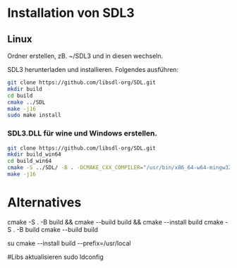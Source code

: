 # Installation von SDL3

## Linux
Ordner erstellen, zB. ~/SDL3 und in diesen wechseln.

SDL3 herunterladen und installieren.
Folgendes ausführen:
```bash
git clone https://github.com/libsdl-org/SDL.git
mkdir build
cd build
cmake ../SDL
make -j16
sudo make install
```

### SDL3.DLL für wine und Windows erstellen.
```bash
git clone https://github.com/libsdl-org/SDL.git
mkdir build_win64
cd build_win64
cmake -S ../SDL/ -B . -DCMAKE_CXX_COMPILER="/usr/bin/x86_64-w64-mingw32-g++" -DCMAKE_C_COMPILER="/usr/bin/x86_64-w64-mingw32-gcc" -DCMAKE_RC_COMPILER="/usr/bin/x86_64-w64-mingw32-windres" -DCMAKE_FIND_ROOT_PATH="/usr/x86_64-w64-mingw32" -DCMAKE_FIND_ROOT_PATH_MODE_INCLUDE="BOTH" -DCMAKE_FIND_ROOT_PATH_MODE_LIBRARY="ONLY" -DCMAKE_FIND_ROOT_PATH_MODE_PROGRAM="BOTH" -DCMAKE_SYSTEM_NAME="Windows" --install-prefix /home/tux/Schreibtisch/von_Git/SDL3/build_win64/make
make -j16
```




# Alternatives
cmake -S . -B build && cmake --build build && cmake --install build
cmake -S . -B build
cmake --build build

su
cmake --install build --prefix=/usr/local

#Libs aktualisieren
sudo ldconfig


